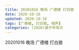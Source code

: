 ```yaml
---
title: 20201016 晚场 广德楼 打白狼 
date: 2020-10-16
updated: 2020-10-16
tags: [广德楼, 打白狼, 相声]
categories: (2020)庚子年场次
---
```

20201016 晚场 广德楼 打白狼 



